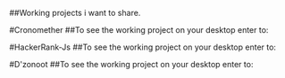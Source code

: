 ##Working projects i want to share.

#Cronomether
##To see the working project on your desktop enter to:

#HackerRank-Js
##To see the working project on your desktop enter to:

#D'zonoot
##To see the working project on your desktop enter to: